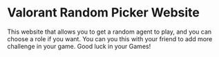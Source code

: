﻿# Valorant Random Picker Website
This website that allows you to get a random agent to play, and you can choose a role if you want. You can you this with your friend to add more challenge in your game. Good luck in your Games!
